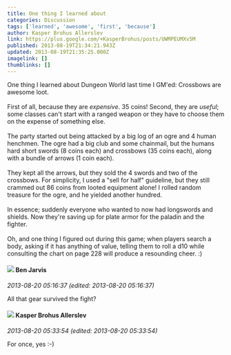 ```yaml
---
title: One thing I learned about
categories: Discussion
tags: ['learned', 'awesome', 'first', 'because']
author: Kasper Brohus Allerslev
link: https://plus.google.com/+KasperBrohus/posts/UWMPEUMXv5M
published: 2013-08-19T21:34:21.943Z
updated: 2013-08-19T21:35:25.000Z
imagelink: []
thumblinks: []
---
```


One thing I learned about Dungeon World last time I GM&#39;ed: Crossbows are awesome loot.<br /><br />First of all, because they are <i>expensive</i>. 35 coins! Second, they are <i>useful</i>; some classes can&#39;t start with a ranged weapon or they have to choose them on the expense of something else.<br /><br />The party started out being attacked by a big log of an ogre and 4 human henchmen. The ogre had a big club and some chainmail, but the humans hard short swords (8 coins each) and crossbows (35 coins each), along with a bundle of arrows (1 coin each).<br /><br />They kept all the arrows, but they sold the 4 swords and two of the crossbows. For simplicity, I used a &quot;sell for half&quot; guideline, but they still crammed out 86 coins from looted equipment alone! I rolled random treasure for the ogre, and he yielded another hundred.<br /><br />In essence; suddenly everyone who wanted to now had longswords and shields. Now they&#39;re saving up for plate armor for the paladin and the fighter.<br /><br />Oh, and one thing I figured out during this game; when players search a body, asking if it has anything of value, telling them to roll a d10 while consulting the chart on page 228 will produce a resounding cheer. :)
<div id='comment z120cbnqztzkurih404ccboiarzdtj14dhs'>
  <h4><img src='{{site.baseurl}}//images/avatars/105095951838305103055_photo.jpg'> Ben Jarvis</h4>
      <p><cite>2013-08-20 05:16:37 (edited: 2013-08-20 05:16:37)</cite></p>
        <p>All that gear survived the fight?</p>
</div>
        

<div id='comment z120cbnqztzkurih404ccboiarzdtj14dhs'>
  <h4><img src='{{site.baseurl}}//images/avatars/110937611143261107555_photo.jpg'> Kasper Brohus Allerslev</h4>
      <p><cite>2013-08-20 05:33:54 (edited: 2013-08-20 05:33:54)</cite></p>
        <p>For once, yes :-)</p>
</div>
        